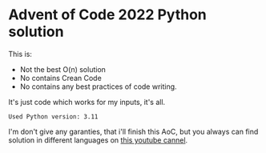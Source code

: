 # Advent of Code 2022 Python solution

This is:
- Not the best O(n) solution
- No contains Crean Code
- No contains any best practices of code writing.


It's just code which works for my inputs, it's all.


`Used Python version: 3.11`


I'm don't give any garanties, that i'll finish this AoC, but you always can find solution in different languages on [this youtube cannel](https://www.youtube.com/@KonturTech/videos).
